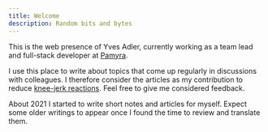 ```yaml
---
title: Welcome
description: Random bits and bytes
---
```


This is the web presence of Yves Adler, currently working as a team lead and full-stack developer at [Pamyra](https://www.pamyra.de).

I use this place to write about topics that come up regularly in discussions with colleagues. I therefore consider the articles as my contribution to reduce [knee-jerk reactions](https://world.hey.com/jason/don-t-be-a-knee-jerk-ac7440f4). Feel free to give me considered feedback.

About 2021 I started to write short notes and articles for myself. Expect some older writings to appear once I found the time to review and translate them.